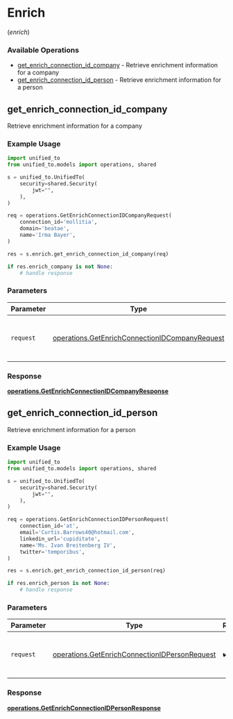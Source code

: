 # Enrich
(*enrich*)

### Available Operations

* [get_enrich_connection_id_company](#get_enrich_connection_id_company) - Retrieve enrichment information for a company
* [get_enrich_connection_id_person](#get_enrich_connection_id_person) - Retrieve enrichment information for a person

## get_enrich_connection_id_company

Retrieve enrichment information for a company

### Example Usage

```python
import unified_to
from unified_to.models import operations, shared

s = unified_to.UnifiedTo(
    security=shared.Security(
        jwt="",
    ),
)

req = operations.GetEnrichConnectionIDCompanyRequest(
    connection_id='mollitia',
    domain='beatae',
    name='Irma Bayer',
)

res = s.enrich.get_enrich_connection_id_company(req)

if res.enrich_company is not None:
    # handle response
```

### Parameters

| Parameter                                                                                                        | Type                                                                                                             | Required                                                                                                         | Description                                                                                                      |
| ---------------------------------------------------------------------------------------------------------------- | ---------------------------------------------------------------------------------------------------------------- | ---------------------------------------------------------------------------------------------------------------- | ---------------------------------------------------------------------------------------------------------------- |
| `request`                                                                                                        | [operations.GetEnrichConnectionIDCompanyRequest](../../models/operations/getenrichconnectionidcompanyrequest.md) | :heavy_check_mark:                                                                                               | The request object to use for the request.                                                                       |


### Response

**[operations.GetEnrichConnectionIDCompanyResponse](../../models/operations/getenrichconnectionidcompanyresponse.md)**


## get_enrich_connection_id_person

Retrieve enrichment information for a person

### Example Usage

```python
import unified_to
from unified_to.models import operations, shared

s = unified_to.UnifiedTo(
    security=shared.Security(
        jwt="",
    ),
)

req = operations.GetEnrichConnectionIDPersonRequest(
    connection_id='at',
    email='Curtis.Barrows40@hotmail.com',
    linkedin_url='cupiditate',
    name='Ms. Ivan Breitenberg IV',
    twitter='temporibus',
)

res = s.enrich.get_enrich_connection_id_person(req)

if res.enrich_person is not None:
    # handle response
```

### Parameters

| Parameter                                                                                                      | Type                                                                                                           | Required                                                                                                       | Description                                                                                                    |
| -------------------------------------------------------------------------------------------------------------- | -------------------------------------------------------------------------------------------------------------- | -------------------------------------------------------------------------------------------------------------- | -------------------------------------------------------------------------------------------------------------- |
| `request`                                                                                                      | [operations.GetEnrichConnectionIDPersonRequest](../../models/operations/getenrichconnectionidpersonrequest.md) | :heavy_check_mark:                                                                                             | The request object to use for the request.                                                                     |


### Response

**[operations.GetEnrichConnectionIDPersonResponse](../../models/operations/getenrichconnectionidpersonresponse.md)**

